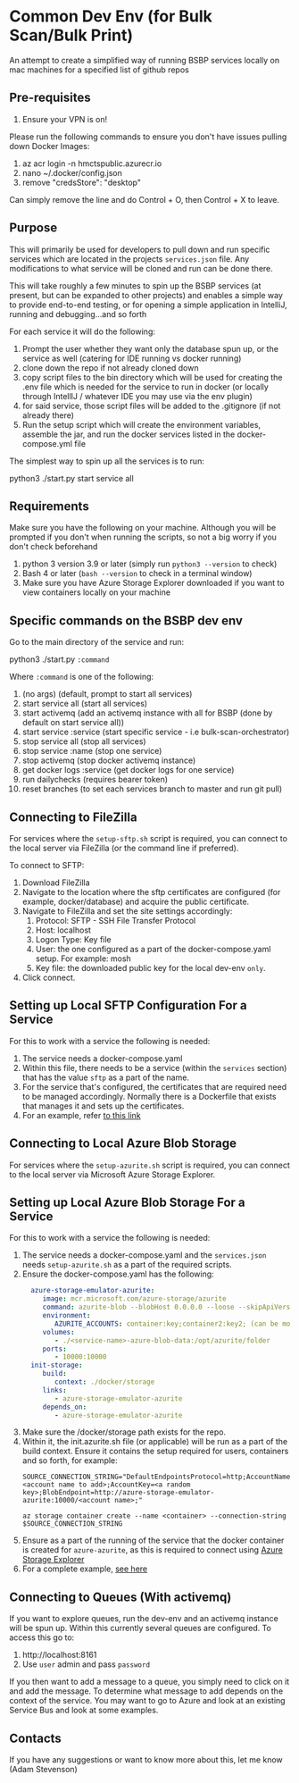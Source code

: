 # Common Dev Env (for Bulk Scan/Bulk Print)
An attempt to create a simplified way of running BSBP services locally on mac machines for a specified list of github repos

## Pre-requisites

1. Ensure your VPN is on! 

Please run the following commands to ensure you don't have issues pulling down Docker Images:

1. az acr login -n hmctspublic.azurecr.io
2. nano ~/.docker/config.json
3. remove "credsStore": "desktop"

Can simply remove the line and do Control + O, then Control + X to leave. 

## Purpose

This will primarily be used for developers to pull down and run specific services which are located in 
the projects `services.json` file. Any modifications to what service will be cloned and run can be done there. 

This will take roughly a few minutes to spin up the BSBP services (at present, but can be expanded to other projects) 
and enables a simple way to provide end-to-end testing, or for opening a simple application in IntelliJ, running and 
debugging...and so forth 

For each service it will do the following: 

1. Prompt the user whether they want only the database spun up, or the service as well (catering for IDE running vs docker running)
2. clone down the repo if not already cloned down 
3. copy script files to the bin directory which will be used for creating the .env file which is needed for the service to run in docker (or locally through IntellIJ / whatever IDE you may use via the env plugin) 
4. for said service, those script files will be added to the .gitignore (if not already there)
5. Run the setup script which will create the environment variables, assemble the jar, and run the docker services listed in the docker-compose.yml file

The simplest way to spin up all the services is to run:

python3 ./start.py start service all

## Requirements 

Make sure you have the following on your machine. Although you will be prompted if you don't when running the scripts, so 
not a big worry if you don't check beforehand

1. python 3 version 3.9 or later (simply run `python3 --version` to check)
2. Bash 4 or later (`bash --version` to check in a terminal window)
3. Make sure you have Azure Storage Explorer downloaded if you want to view containers locally on your machine

## Specific commands on the BSBP dev env

Go to the main directory of the service and run: 

python3 ./start.py `:command`

Where `:command` is one of the following:

1. (no args) (default, prompt to start all services)
2. start service all (start all services) 
3. start activemq (add an activemq instance with all for BSBP (done by default on start service all))
4. start service :service (start specific service - i.e bulk-scan-orchestrator)
5. stop service all (stop all services)
6. stop service :name (stop one service)
7. stop activemq (stop docker activemq instance)
8. get docker logs :service (get docker logs for one service)
9. run dailychecks <env> (requires bearer token)
10. reset branches (to set each services branch to master and run git pull)

## Connecting to FileZilla
For services where the `setup-sftp.sh` script is required, you can connect to the local server via FileZilla
(or the command line if preferred).

To connect to SFTP:
1. Download FileZilla
2. Navigate to the location where the sftp certificates are configured (for example, docker/database) and acquire the public certificate.
3. Navigate to FileZilla and set the site settings accordingly:
   1. Protocol: SFTP - SSH File Transfer Protocol
   2. Host: localhost
   3. Logon Type: Key file
   4. User: the one configured as a part of the docker-compose.yaml setup. For example: mosh
   5. Key file: the downloaded public key for the local dev-env `only`. 
4. Click connect. 

## Setting up Local SFTP Configuration For a Service
For this to work with a service the following is needed:
1. The service needs a docker-compose.yaml
2. Within this file, there needs to be a service (within the `services` section) that has the value `sftp` as a part of the name.
3. For the service that's configured, the certificates that are required need to be managed accordingly. Normally there is a Dockerfile that exists that manages it and sets up the certificates. 
4. For an example, refer [to this link](https://github.com/hmcts/send-letter-service/tree/master/docker/sftp)

## Connecting to Local Azure Blob Storage
For services where the `setup-azurite.sh` script is required, you can connect to the local server via Microsoft Azure Storage Explorer.

## Setting up Local Azure Blob Storage For a Service

For this to work with a service the following is needed:
1. The service needs a docker-compose.yaml and the `services.json` needs `setup-azurite.sh` as a part of the required scripts. 
2. Ensure the docker-compose.yaml has the following:
   ```yaml
     azure-storage-emulator-azurite:
        image: mcr.microsoft.com/azure-storage/azurite
        command: azurite-blob --blobHost 0.0.0.0 --loose --skipApiVersionCheck
        environment:
           AZURITE_ACCOUNTS: container:key;container2:key2; (can be more than one, replace container and key values)
        volumes:
           - ./<service-name>-azure-blob-data:/opt/azurite/folder
        ports:
           - 10000:10000
     init-storage:
        build:
           context: ./docker/storage
        links:
           - azure-storage-emulator-azurite
        depends_on:
           - azure-storage-emulator-azurite
   ```
3. Make sure the /docker/storage path exists for the repo.
4. Within it, the init.azurite.sh file (or applicable) will be run as a part of the build context. Ensure it contains the setup required for users, containers and so forth, for example:
   ```shell
   SOURCE_CONNECTION_STRING="DefaultEndpointsProtocol=http;AccountName=<account name to add>;AccountKey=<a random key>;BlobEndpoint=http://azure-storage-emulator-azurite:10000/<account name>;"

   az storage container create --name <container> --connection-string $SOURCE_CONNECTION_STRING
   ```
5. Ensure as a part of the running of the service that the docker container is created for `azure-azurite`, as this is required to connect using [Azure Storage Explorer](#connecting-to-local-azure-blob-storage)
6. For a complete example, [see here](https://github.com/hmcts/blob-router-service/tree/master/docker/storage)

## Connecting to Queues (With activemq)
If you want to explore queues, run the dev-env and an activemq instance will be spun up. Within this currently several queues are configured.
To access this go to: 
1. http://localhost:8161
2. Use `user` admin and pass `password`

If you then want to add a message to a queue, you simply need to click on it and add the message. 
To determine what message to add depends on the context of the service. You may want to go to Azure and look 
at an existing Service Bus and look at some examples. 

## Contacts

If you have any suggestions or want to know more about this, let me know (Adam Stevenson)